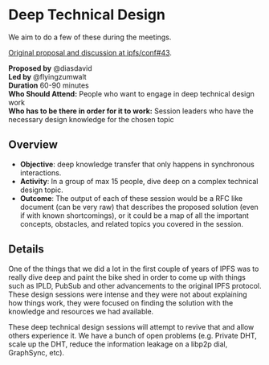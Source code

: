 # Deep Technical Design

We aim to do a few of these during the meetings.

[Original proposal and discussion at ipfs/conf#43](https://github.com/ipfs/conf/issues/43). 

**Proposed by** @diasdavid  
**Led by** @flyingzumwalt   
**Duration** 60-90 minutes  
**Who Should Attend:** People who want to engage in deep technical design work  
**Who has to be there in order for it to work:** Session leaders who have the necessary design knowledge for the chosen topic

## Overview

- **Objective**: deep knowledge transfer that only happens in synchronous interactions. 
- **Activity**: In a group of max 15 people, dive deep on a complex technical design topic. 
- **Outcome**: The output of each of these session would be a RFC like document (can be very raw) that describes the proposed solution (even if with known shortcomings), or it could be a map of all the important concepts, obstacles, and related topics you covered in the session.

## Details

One of the things that we did a lot in the first couple of years of IPFS was to really dive deep and paint the bike shed in order to come up with things such as IPLD, PubSub and other advancements to the original IPFS protocol. These design sessions were intense and they were not about explaining how things work, they were focused on finding the solution with the knowledge and resources we had available.

These deep technical design sessions will attempt to revive that and allow others experience it. We have a bunch of open problems (e.g. Private DHT, scale up the DHT, reduce the information leakage on a libp2p dial, GraphSync, etc).

